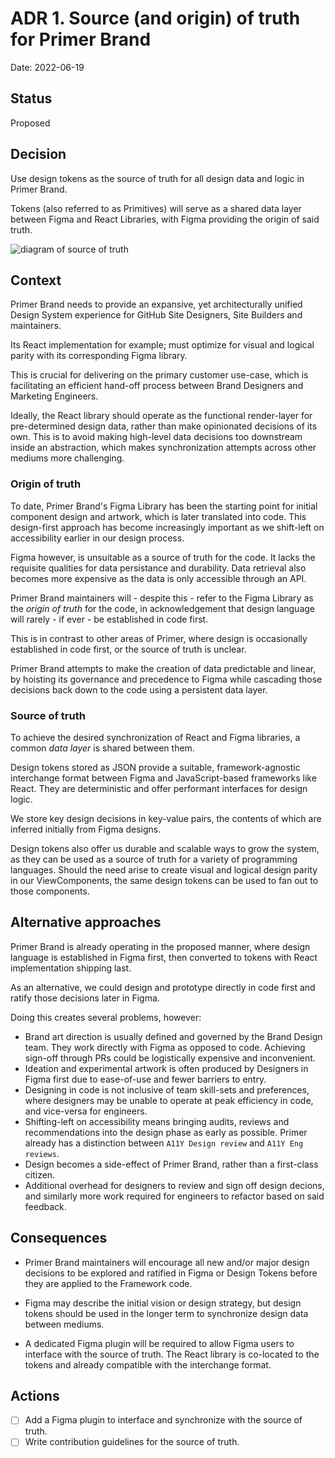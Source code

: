 # ADR 1. Source (and origin) of truth for Primer Brand

Date: 2022-06-19

## Status

Proposed

## Decision

Use design tokens as the source of truth for all design data and logic in Primer Brand.

Tokens (also referred to as Primitives) will serve as a shared data layer between Figma and React Libraries, with Figma providing the origin of said truth.

![diagram of source of truth](https://user-images.githubusercontent.com/13340707/174588236-91fc9ea3-71e8-4780-b5aa-8d74a583e624.jpg)

## Context

Primer Brand needs to provide an expansive, yet architecturally unified Design System experience for GitHub Site Designers, Site Builders and maintainers.

Its React implementation for example; must optimize for visual and logical parity with its corresponding Figma library.

This is crucial for delivering on the primary customer use-case, which is facilitating an efficient hand-off process between Brand Designers and Marketing Engineers.

Ideally, the React library should operate as the functional render-layer for pre-determined design data, rather than make opinionated decisions of its own. This is to avoid making high-level data decisions too downstream inside an abstraction, which makes synchronization attempts across other mediums more challenging.

### Origin of truth

To date, Primer Brand's Figma Library has been the starting point for initial component design and artwork, which is later translated into code. This design-first approach has become increasingly important as we shift-left on accessibility earlier in our design process.

Figma however, is unsuitable as a source of truth for the code. It lacks the requisite qualities for data persistance and durability. Data retrieval also becomes more expensive as the data is only accessible through an API.

Primer Brand maintainers will - despite this - refer to the Figma Library as the _origin of truth_ for the code, in acknowledgement that design language will rarely - if ever - be established in code first.

This is in contrast to other areas of Primer, where design is occasionally established in code first, or the source of truth is unclear.

Primer Brand attempts to make the creation of data predictable and linear, by hoisting its governance and precedence to Figma while cascading those decisions back down to the code using a persistent data layer.

### Source of truth

To achieve the desired synchronization of React and Figma libraries, a common _data layer_ is shared between them.

Design tokens stored as JSON provide a suitable, framework-agnostic interchange format between Figma and JavaScript-based frameworks like React. They are deterministic and offer performant interfaces for design logic.

We store key design decisions in key-value pairs, the contents of which are inferred initially from Figma designs.

Design tokens also offer us durable and scalable ways to grow the system, as they can be used as a source of truth for a variety of programming languages. Should the need arise to create visual and logical design parity in our ViewComponents, the same design tokens can be used to fan out to those components.

## Alternative approaches

Primer Brand is already operating in the proposed manner, where design language is established in Figma first, then converted to tokens with React implementation shipping last.

As an alternative, we could design and prototype directly in code first and ratify those decisions later in Figma.

Doing this creates several problems, however:

- Brand art direction is usually defined and governed by the Brand Design team. They work directly with Figma as opposed to code. Achieving sign-off through PRs could be logistically expensive and inconvenient.
- Ideation and experimental artwork is often produced by Designers in Figma first due to ease-of-use and fewer barriers to entry.
- Designing in code is not inclusive of team skill-sets and preferences, where designers may be unable to operate at peak efficiency in code, and vice-versa for engineers.
- Shifting-left on accessibility means bringing audits, reviews and recommendations into the design phase as early as possible. Primer already has a distinction between `A11Y Design review` and `A11Y Eng reviews`.
- Design becomes a side-effect of Primer Brand, rather than a first-class citizen.
- Additional overhead for designers to review and sign off design decions, and similarly more work required for engineers to refactor based on said feedback.

## Consequences

- Primer Brand maintainers will encourage all new and/or major design decisions to be explored and ratified in Figma or Design Tokens before they are applied to the Framework code.

- Figma may describe the initial vision or design strategy, but design tokens should be used in the longer term to synchronize design data between mediums.

- A dedicated Figma plugin will be required to allow Figma users to interface with the source of truth. The React library is co-located to the tokens and already compatible with the interchange format.

## Actions

- [ ] Add a Figma plugin to interface and synchronize with the source of truth.
- [ ] Write contribution guidelines for the source of truth.
